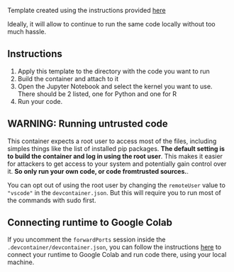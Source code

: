 Template created using the instructions provided [here](https://research.google.com/colaboratory/local-runtimes.html)

Ideally, it will allow to continue to run the same code locally without too much hassle.

## Instructions

1. Apply this template to the directory with the code you want to run
2. Build the container and attach to it
3. Open the Jupyter Notebook and select the kernel you want to use. There should be 2 listed, one for Python and one for R
4. Run your code.

## WARNING: Running untrusted code

This container expects a root user to access most of the files, including simples things like the list of installed pip packages. **The default setting is to build the container and log in using the root user**. This makes it easier for attackers to get access to your system and potentially gain control over it. **So only run your own code, or code fromtrusted sources.**.

You can opt out of using the root user by changing the `remoteUser` value to `"vscode"` in the `devcontainer.json`. But this will require you to run most of the commands with sudo first.

## Connecting runtime to Google Colab

If you uncomment the `forwardPorts` session inside the `.devcontainer/devcontainer.json`, you can follow the instructions [here](https://research.google.com/colaboratory/local-runtimes.html) to connect your runtime to Google Colab and run code there, using your local machine.
